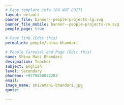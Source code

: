 ```yaml
---
# Page template info (DO NOT EDIT)
layout: default
banner_file: banner--people-projects-lg.svg
banner_file_mobile: banner--people-projects-sm.svg
people_page: true

# Page link (Edit this)
permalink: people/shiva-bhandari

# People Carousel and Page (Edit this)
name: Shiva Mani Bhandari
designation: Teacher
subject: English
level: Secondary
phoneno: +9779856022283
email: 
image_name: shivamani-bhandari.jpg
quote: 

---
```

